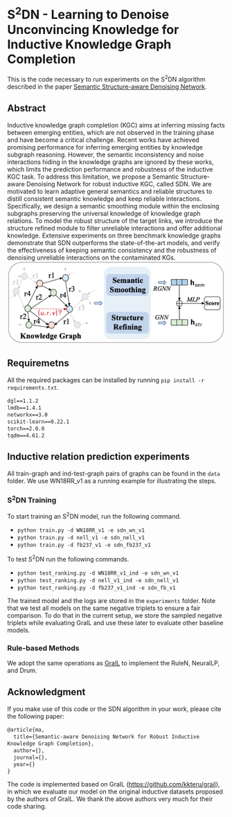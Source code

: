 # S<sup>2</sup>DN - Learning to Denoise Unconvincing Knowledge for Inductive Knowledge Graph Completion

This is the code necessary to run experiments on the S<sup>2</sup>DN algorithm described in the paper [Semantic Structure-aware Denoising Network](https://arxiv.org/abs/2412.15822).

## Abstract
Inductive knowledge graph completion (KGC) aims at inferring missing facts between emerging entities, which are not observed in the training phase and have become a critical challenge. Recent works have achieved promising performance for inferring emerging entities by knowledge subgraph reasoning. However, the semantic inconsistency and noise interactions hiding in the knowledge graphs are ignored by these works, which limits the prediction performance and robustness of the inductive KGC task. To address this limitation, we propose a Semantic Structure-aware Denoising Network for robust inductive KGC, called SDN. We are motivated to learn adaptive general semantics and reliable structures to distill consistent semantic knowledge and keep reliable interactions. Specifically, we design a semantic smoothing module within the enclosing subgraphs preserving the universal knowledge of knowledge graph relations. To model the robust structure of the target links, we introduce the structure refined module to filter unreliable interactions and offer additional knowledge. Extensive experiments on three benchmark knowledge graphs demonstrate that SDN outperforms the state-of-the-art models, and verify the effectiveness of keeping semantic consistency and the robustness of denoising unreliable interactions on the contaminated KGs.
![](intro.jpg)


## Requiremetns

All the required packages can be installed by running `pip install -r requirements.txt`.
```
dgl==1.1.2
lmdb==1.4.1
networkx==3.0
scikit-learn==0.22.1
torch==2.0.0
tqdm==4.61.2
```

## Inductive relation prediction experiments

All train-graph and ind-test-graph pairs of graphs can be found in the `data` folder. We use WN18RR_v1 as a running example for illustrating the steps.

### S<sup>2</sup>DN Training
To start training an S<sup>2</sup>DN model, run the following command. 
- `python train.py -d WN18RR_v1 -e sdn_wn_v1`
- `python train.py -d nell_v1 -e sdn_nell_v1`
- `python train.py -d fb237_v1 -e sdn_fb237_v1`

To test S<sup>2</sup>DN run the following commands.
- `python test_ranking.py -d WN18RR_v1_ind -e sdn_wn_v1`
- `python test_ranking.py -d nell_v1_ind -e sdn_nell_v1`
- `python test_ranking.py -d fb237_v1_ind -e sdn_fb_v1`

The trained model and the logs are stored in the `experiments` folder. Note that we test all models on the same negative triplets to ensure a fair comparison. To do that in the current setup, we store the sampled negative triplets while evaluating GraIL and use these later to evaluate other baseline models.


### Rule-based Methods
We adopt the same operations as [GraIL](https://github.com/kkteru/grail) to implement the RuleN, NeuralLP, and Drum. 


## Acknowledgment
If you make use of this code or the SDN algorithm in your work, please cite the following paper:

	@article{ma,
	  title={Semantic-aware Denoising Network for Robust Inductive Knowledge Graph Completion},
	  author={},
	  journal={},
	  year={}
	}

 

The code is implemented based on GraIL (https://github.com/kkteru/grail), in which we evaluate our model on the original inductive datasets proposed by the authors of GraIL. We thank the above authors very much for their code sharing.
